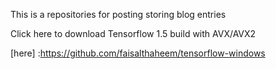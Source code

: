 This is a repositories for posting storing blog entries

Click here to download Tensorflow 1.5 build with AVX/AVX2 

[here] :https://github.com/faisalthaheem/tensorflow-windows
